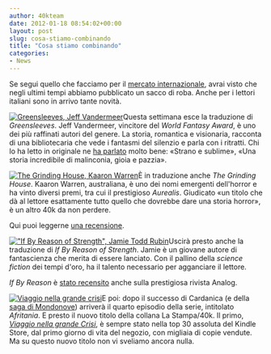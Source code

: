 ```yaml
---
author: 40kteam
date: 2012-01-18 08:54:02+00:00
layout: post
slug: cosa-stiamo-combinando
title: "Cosa stiamo combinando"
categories:
- News
---
```


Se segui quello che facciamo per il [mercato internazionale](http://www.40kbooks.com), avrai visto che negli ultimi tempi abbiamo pubblicato un sacco di roba. Anche per i lettori italiani sono in arrivo tante novità.

[![Greensleeves, Jeff Vandermeer](http://quarantak.wpengine.com/wp-content/uploads/2012/01/greensleeves-dermeer_I_ok_t.jpg)](http://quarantak.wpengine.com/wp-content/uploads/2012/01/greensleeves-dermeer_I_ok_t.jpg)Questa settimana esce la traduzione di _Greensleeves_. Jeff Vandermeer, vincitore del _World Fantasy Award_, è uno dei più raffinati autori del genere. La storia, romantica e visionaria, racconta di una bibliotecaria che vede i fantasmi del silenzio e parla con i ritratti.
Chi lo ha letto in originale ne [ha parlato](http://www.amazon.com/Greensleeves-Modern-Fairy-tale-Romance-ebook/dp/B005MZ8VRM/ref=cm_lmf_tit_11) molto bene: «Strano e sublime», «Una storia incredibile di malinconia, gioia e pazzia».

[![The Grinding House, Kaaron Warren](http://quarantak.wpengine.com/wp-content/uploads/2012/01/grinding_warren_okcube-1.jpg)](http://quarantak.wpengine.com/wp-content/uploads/2012/01/grinding_warren_okcube-1.jpg)È in traduzione anche _The Grinding House_. Kaaron Warren, australiana, è uno dei nomi emergenti dell'horror e ha vinto diversi premi, tra cui il prestigioso _Aurealis_.
Giudicato «un titolo che dà al lettore esattamente tutto quello che dovrebbe dare una storia horror», è un altro 40k da non perdere.

Qui puoi leggerne [una recensione](http://scotspec.blogspot.com/2012/01/short-fiction-corner-grinding-house-by.html).

[!["If By Reason of Strength", Jamie Todd Rubin](http://quarantak.wpengine.com/wp-content/uploads/2012/01/rubin-reason_GB_ok3a-1.jpg)](http://quarantak.wpengine.com/wp-content/uploads/2012/01/rubin-reason_GB_ok3a-1.jpg)Uscirà presto anche la traduzione di _If By Reason of Strength_. Jamie è un giovane autore di fantascienza che merita di essere lanciato. Con il pallino della _science fiction_ dei tempi d'oro, ha il talento necessario per agganciare il lettore.

_If By Reason_ è [stato recensito](http://www.analogsf.com/2012_04/reflib.shtml) anche sulla prestigiosa rivista Analog.

[![Viaggio nella grande crisi](http://quarantak.wpengine.com/wp-content/uploads/2012/01/Schermata-2012-01-18-a-09.47.05.png)](http://quarantak.wpengine.com/wp-content/uploads/2012/01/Schermata-2012-01-18-a-09.47.05.png)E poi: dopo il successo di Cardanica (e della [saga di Mondonove](http://40k.it/mondonove/)) arriverà il quarto episodio della serie, intitolato _Afritania_.
E presto il nuovo titolo della collana La Stampa/40k. Il primo, _[Viaggio nella grande Crisi](http://www.amazon.it/Viaggio-Grande-Brothers-Governo-ebook/dp/B006BBHO2O/ref=zg_bs_827182031_27)_, è sempre stato nella top 30 assoluta del Kindle Store, dal primo giorno di vita del negozio, con migliaia di copie vendute.
Ma su questo nuovo titolo non vi sveliamo ancora nulla.
